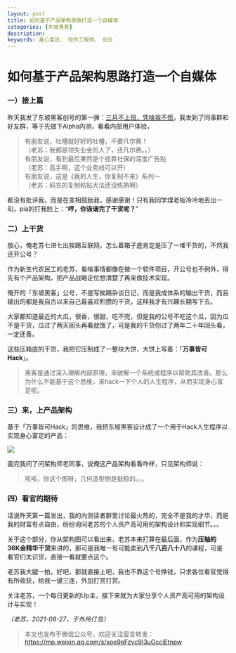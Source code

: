 ```yaml
---
layout: post
title: 如何基于产品架构思路打造一个自媒体
categories: [东坡黑客]
description: 
keywords: 身心富足， 软件工程师， 创业
---
```


# 如何基于产品架构思路打造一个自媒体

### 一）接上篇

昨天我发了东坡黑客创号的第一弹：[三月不上班，凭啥我不慌](<https://mp.weixin.qq.com/s/A3RTmfdX1N_F2DihqHZ62w>)，我发到了同事群和好友群，等于先做下Alpha内测，看看内部用户体验，

> 有朋友说，吐槽就好好的吐槽，不要凡尔赛！  
（老苏：我都是领失业金的人了，还凡尔赛。。）  
有朋友说，看到最后果然是个挂靠社保的深度广告贴  
（老苏：高手啊，这个业务线可以开）  
有朋友说，这是《我的人生，你复制不来》系列～  
（老苏：码农的复制粘贴大法还没练熟啊）

都没有批评我，而是在变相鼓励我，感谢感谢！只有我同学煤老板冷冷地丢出一句，pia的打我脸上：“**哼，你诙谐完了干货呢？**”

### 二）上干货

放心，俺老苏七进七出挨踢互联网，怎么着箱子底肯定是压了一堆干货的，不然我还开公号？

作为新生代农民工的老苏，看啥事情都像在做一个软件项目，开公号也不例外，得先有个产品架构，把产品战略定位想清楚了再来做技术实现。

俺开的「东坡黑客」公号，不是写挨踢杂谈日记，而是我成体系的输出干货，而且输出的都是我自古以来自己最喜欢积攒的干货，这样我才有兴趣长期写下去。

大家都知道最近的大瓜，很香，很甜，吃不完，但是我的公号不吃这个瓜，因为瓜不是干货，瓜过了两天回头再看就馊了，可是我的干货你过了两年二十年回头看，一定还香。

这些压箱底的干货，我把它压制成了一整块大饼，大饼上写着：「**万事皆可Hack**」。
>黑客是通过深入理解内部原理，来破解一个系统或程序以帮助其改善。那么为什么不能基于这个思维，来hack一下个人的人生程序，从而实现身心富足呢。

### 三）来，上产品架构

基于「万事皆可Hack」的思维，我把东坡黑客设计成了一个用于Hack人生程序以实现身心富足的产品：

![](https://files.mdnice.com/user/19213/9a3cd9e6-8e65-44e5-b782-45440f390eec.png)


画完我问了问架构师老同事，说俺这产品架构看看咋样，只见架构师说：

> 咳咳，你这个图呀，几何造型倒是挺稳的。。。

### 四）看官的期待

话说昨天第一篇发出，我的内测读者群里讨论最火热的，完全不是我的才华，而是我的财富有点自由，纷纷询问老苏的个人资产高可用的架构设计和实现细节。。。

关于这个部分，你从架构图可以看出来，老苏本来打算在最后面，作为**压轴的36K金精华干货**来讲的，那可是我唯一有可能卖到**八千八百八十八**的课程，可是看官们太识货，直接一看就要点这个。

老苏我大腿一拍，好吧，那就直接上吧，我也不靠这个号挣钱，只求各位看官觉得有所收获，给我一键三连，外加打赏打赏。

关注老苏，一个每日更新的Up主，接下来就为大家分享个人资产高可用的架构设计与实现！  

_（老苏，2021-08-27，于外伶仃岛）_

> 本文也发布于微信公众号，欢迎关注留言转发： <https://mp.weixin.qq.com/s/xoe9eFzvc9I3uGcciEtnpw>